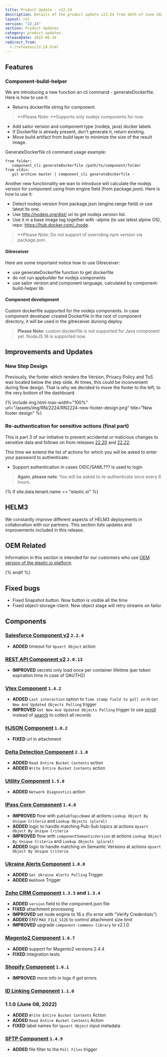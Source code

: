 ```yaml
---
title: Product Update - v22.24
description: Details of the product update v22.24 from 16th of June 2022.
layout: rel
version: "22.24"
section: Product Updates
category: product-updates
releaseDate: 2022-06-16
redirect_from:
  - /releases/22.24.html
---
```



## Features

### Component-build-helper

We are introducing a new function an cli command -  generateDockerfile. Here is how to use it:

  * Returns dockerfile string for component.
  > **Please Note: **Supports only nodejs components for now.

  * Add sailor version and component type (nodejs, java) docker labels
  * If Dockerfile is already present, don't generate it, return existing.
  * Move build artifact from build layer to minimize the size of the result image.

GenerateDockerfile cli command usage example:

```
from folder:
   component_cli generateDockerfile /path/to/component/folder
from stdin:
   git archive master | component_cli generateDockerfile -
```

Another new functionality we wan to introduce will calculate the nodejs version for component using from engine field (from package.json). Here is how to use it:
  * Detect nodejs version from package.json (engine.range field) or use latest lts one.
  * Use http://nodejs.org/dist/ uri to get nodejs version list.
  * Use it in a base image tag together with -alpine (to use latest alpine OS), repo: https://hub.docker.com/_/node.

> **Please Note: Do not support of overriding npm version via package.json.

#### Gitreceiver

Here are some importaint notice how to use Gitreceiver:

  * use generateDockerfile function to get dockerfile
  * do not run appbuilder for nodejs components
  * use sailor version and component language, calculated by component-build-helper lib

#### Component development

Custom dockerfile supported for the nodejs components. In case component developer created Dockerfile in the root of component directory, it will be used in the gitreceiver duriong deploy.

>**Please Note:** custom dockerfile is not supported for Java component yet.
NodeJS 18 is supported now.

## Improvements and Updates

### New Step Design

Previously, the footer which renders the Version, Privacy Policy and ToS was located below the step slide. At times, this could be inconvenient during flow design. That is why we decided to move the footer to the left, to the very bottom of the dashboard.

{% include img.html max-width="100%" url="/assets/img/RN/2224/RN2224-new-footer-design.png" title="New footer design" %}

### Re-authentication for sensitive actions (final part)

This is part 3 of our initiative to prevent accidental or malicious changes to
sensitive data and follows on from releases
[22.20](/releases/22/20#re-authentication-for-sensitive-actions) and [22.22](/releases/22/22#re-authentication-for-sensitive-actions-continuation).

This time we extend the list of actions for which you will be asked to enter your
password to authenticate:

* Support authentication in cases OIDC/SAML??? is used to login

> **Again, please note**: You will be asked to re-authenticate once every 6 hours.


{% if site.data.tenant.name == "elastic.io" %}

## HELM3

We constantly improve different aspects of HELM3 deployments in collaboration
with our partners. This section lists updates and improvements included in this release.




## OEM Related

Information in this section is intended for our customers who use
[OEM version of the elastic.io platform](https://www.elastic.io/saas-embedded-integration/).




{% endif %}

## Fixed bugs

* Fixed Snapshot button. Now button is visible all the time
* Fixed object-storage-client. Now object stage will retry streams on failor

## Components

### [Salesforce Component v2](/components/salesforce/) `2.2.4`

*   **ADDED** timeout for `Upsert Object` action

### [REST API Component v2](/components/rest-api/) `2.0.13`

*   **IMPROVED** secrets only load once per container lifetime (per token expiration time in case of OAUTH2)

### [Vtex Component](/components/vtex/) `1.4.2`

*   **ADDED** `Last interaction` option to `Time stamp field to poll on` in `Get New And Updated Objects Polling` trigger
*   **IMPROVED** `Get New And Updated Objects Polling` trigger to use [scroll](https://developers.vtex.com/vtex-rest-api/reference/scroll) instead of [search](https://developers.vtex.com/vtex-rest-api/reference/search) to collect all records

### [HJSON Component](/components/hjson/) `1.0.2`

* **FIXED** url in attachment

### [Delta Detection Component](/components/delta-detection/) `2.1.0`

*   **ADDED** `Read Entire Bucket Contents` action
*   **ADDED** `Write Entire Bucket Contents` action

### [Utility Component](/components/utility/) `1.5.0`

*   **ADDED** `Network Diagnostics` action

### [IPass Core Component](/components/ipaas-core/) `1.4.0`

*   **IMPROVED** flow with `pubSubTopicName` at actions `Lookup Object By Unique Criteria` and `Lookup Objects (plural)`
*   **ADDED** logic to handle matching Pub-Sub topics at actions `Upsert Object By Unique Criteria`
*   **IMPROVED** flow with `componentSemanticVersion` at actions `Lookup Object By Unique Criteria` and `Lookup Objects (plural)`
*   **ADDED** logic to handle matching on Semantic Versions at actions `Upsert Object By Unique Criteria`

### [Ukraine Alerts Component](/components/ukraine-alerts/) `1.0.0`

*   **ADDED** `Get Ukraine Alerts Polling` Trigger
*   **ADDED** `Webhook` Trigger

###  [Zoho CRM Component](/components/zoho-crm/) `1.3.3` and `1.3.4`

*  **ADDED** `version` field to the component.json file
*  **FIXED** attachment processing
*  **IMPROVED** set node engine to 16.x (fix error with "Verify Credentials")
*  **ADDED** ENV `MAX_FILE_SIZE` to control attachment size limit
*  **IMPROVED** upgrade `component-commons-library` to v2.1.0


###  [Magento2 Component](/components/magento2/) `1.6.7`

*  **ADDED** support for Magento2 versions 2.4.4
*  **FIXED** integration tests

###  [Shopify Component](/components/shopify-admin/) `1.6.1`

*  **IMPROVED** more info in logs if got errors

###  [ID Linking Component](/components/id-linking/) `1.1.0`

### 1.1.0 (June 08, 2022)

*  **ADDED** `Write Entire Bucket Contents` Action
*  **ADDED** `Read Entire Bucket Contents` Action
*  **FIXED** label names for `Upsert Object` input metadata

###  [SFTP Component](/components/sftp/) `1.4.9`

*  **ADDED** file filter to the `Poll Files` trigger
